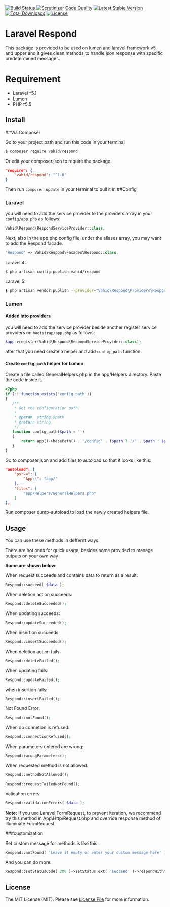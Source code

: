 [![Build Status](https://travis-ci.org/vahid-almasi/respond.svg?branch=master)](https://travis-ci.org/vahid-almasi/respond)
[![Scrutinizer Code Quality](https://scrutinizer-ci.com/g/vahid-almasi/respond/badges/quality-score.png?b=master)](https://scrutinizer-ci.com/g/vahid-almasi/respond/?branch=master)
[![Latest Stable Version](https://poser.pugx.org/vahid/respond/v/stable)](https://packagist.org/packages/vahid/respond)
[![Total Downloads](https://poser.pugx.org/vahid/respond/downloads)](https://packagist.org/packages/vahid/respond)
[![License](https://poser.pugx.org/vahid/respond/license)](https://packagist.org/packages/vahid/respond)
# Laravel Respond

This package is provided to be used on lumen and laravel framework v5 and upper and it gives clean methods to handle json response with specific predetermined messages.

# Requirement
* Laravel ^5.1
* Lumen
* PHP ^5.5

## Install

##Via Composer

Go to your project path and run this code in your terminal

```bash
$ composer require vahid/respond
```

Or edit your composer.json to require the package.
```json
"require": {
    "vahid/respond": "^1.0"
}
```
Then run `composer update` in your terminal to pull it in
##Config

### Laravel

you will need to add the service provider to the providers array in your `config/app.php` as follows:
``` php
Vahid\Respond\RespondServiceProvider::class,
```

Next, also in the app.php config file, under the aliases array, you may want to add the Respond facade.
``` php
'Respond' => Vahid\Respond\Facades\Respond::class,
```

Laravel 4:
```bash
$ php artisan config:publish vahid/respond
```

Laravel 5:
```bash
$ php artisan vendor:publish --provider="Vahid\Respond\Providers\RespondServiceProvider"
```

### Lumen

#### Added into providers

you will need to add the service provider beside another register service providers on `bootstrap/app.php` as follows:
```php
$app->register(Vahid\Respond\RespondServiceProvider::class);
```
 after that you need create a helper and add `config_path` function.
 
 #### Create `config_path` helper for Lumen 
 
 Create a file called GeneralHelpers.php in the app/Helpers directory. Paste the code inside it.
 ```php
<?php
if ( ! function_exists('config_path'))
{
    /**
     * Get the configuration path.
     *
     * @param  string $path
     * @return string
     */
    function config_path($path = '')
    {
        return app()->basePath() . '/config' . ($path ? '/' . $path : $path);
    }
}
``` 
Go to composer.json and add files to autoload so that it looks like this:
```json
"autoload": {
    "psr-4": {
        "App\\": "app/"
    },
    "files": [
        "app/Helpers/GeneralHelpers.php"
    ]
},
```
Run composer dump-autoload to load the newly created helpers file.
    
## Usage

You can use these methods in deffernt ways:

There are hot ones for quick usage, besides some provided to manage outputs on your own way

**Some are shown below:**


When request succeeds and contains data to return as a result:
``` php
Respond::succeed( $data );
```

When deletion action succeeds:
``` php
Respond::deleteSucceeded();
```

When updating succeeds:
``` php
Respond::updateSucceeded();
```

When insertion succeeds:
``` php
Respond::insertSucceeded();
```

When deletion action fails:
``` php
Respond::deleteFailed();
```

When updating fails:
``` php
Respond::updateFailed();
```

when insertion fails:
``` php
Respond::insertFailed();
```

Not Found Error:
``` php
Respond::notFound();
```

When db connetion is refused:
``` php
Respond::connectionRefused();
```

When parameters entered are wrong:
``` php
Respond::wrongParameters();
```

When requested method is not allowed:
``` php
Respond::methodNotAllowed();
```

``` php
Respond::requestFailedNotFound();
```

Validation errors:
``` php
Respond::validationErrors( $data );
```

**Note:** If you use Laravel FormRequest, to prevent iteration, we recommend try this method in App\Http\Request.php and override response method of Illuminate FormRequest

###customization

Set custom message for methods is like this:
``` php
Respond::notFound( 'Leave it empty or enter your custom message here' );
```

And you can do more:
``` php
Respond::setStatusCode( 200 )->setStatusText( 'succeed' )->respondWithMessage( 'Your custom message' );
```

## License

The MIT License (MIT). Please see [License File](LICENSE.md) for more information.
